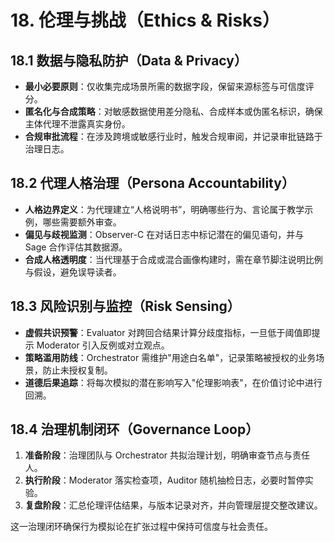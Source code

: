# 18. 伦理与挑战（Ethics & Risks）

## 18.1 数据与隐私防护（Data & Privacy）
- **最小必要原则**：仅收集完成场景所需的数据字段，保留来源标签与可信度评分。
- **匿名化与合成策略**：对敏感数据使用差分隐私、合成样本或伪匿名标识，确保主体代理不泄露真实身份。
- **合规审批流程**：在涉及跨境或敏感行业时，触发合规审阅，并记录审批链路于治理日志。

## 18.2 代理人格治理（Persona Accountability）
- **人格边界定义**：为代理建立“人格说明书”，明确哪些行为、言论属于教学示例，哪些需要额外审查。
- **偏见与歧视监测**：Observer-C 在对话日志中标记潜在的偏见语句，并与 Sage 合作评估其数据源。
- **合成人格透明度**：当代理基于合成或混合画像构建时，需在章节脚注说明比例与假设，避免误导读者。

## 18.3 风险识别与监控（Risk Sensing）
- **虚假共识预警**：Evaluator 对跨回合结果计算分歧度指标，一旦低于阈值即提示 Moderator 引入反例或对立观点。
- **策略滥用防线**：Orchestrator 需维护"用途白名单"，记录策略被授权的业务场景，防止未授权复制。
- **道德后果追踪**：将每次模拟的潜在影响写入"伦理影响表"，在价值讨论中进行回溯。

## 18.4 治理机制闭环（Governance Loop）
1. **准备阶段**：治理团队与 Orchestrator 共拟治理计划，明确审查节点与责任人。
2. **执行阶段**：Moderator 落实检查项，Auditor 随机抽检日志，必要时暂停实验。
3. **复盘阶段**：汇总伦理评估结果，与版本记录对齐，并向管理层提交整改建议。

这一治理闭环确保行为模拟论在扩张过程中保持可信度与社会责任。
